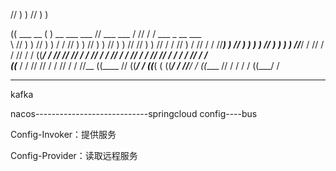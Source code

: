 //   ) )                                                                                          //    ) )                             

   ((         ___      __     ( )   __      ___          ___     //  ___               ___   /       //    / /  ___      _   __      ___    
     \\     //   ) ) //  ) ) / / //   ) ) //   ) )     //   ) ) // //   ) ) //   / / //   ) /       //    / / //___) ) // ) )  ) ) //   ) ) 
       ) ) //___/ / //      / / //   / / ((___/ /     //       // //   / / //   / / //   / /       //    / / //       // / /  / / //   / /  
((___ / / //       //      / / //   / /   //__       ((____   // ((___/ / ((___( ( ((___/ /       //____/ / ((____   // / /  / / ((___/ /   

------

kafka

nacos----------------------------springcloud config----bus

Config-Invoker：提供服务

Config-Provider：读取远程服务